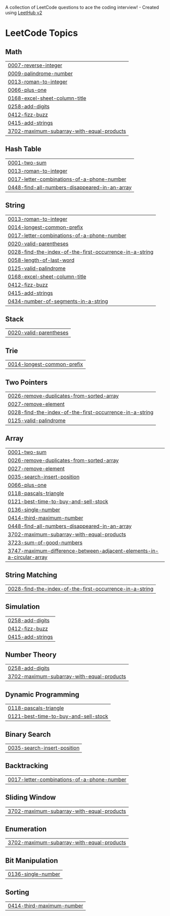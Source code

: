 A collection of LeetCode questions to ace the coding interview! - Created using [LeetHub v2](https://github.com/arunbhardwaj/LeetHub-2.0)
<!---LeetCode Topics Start-->
# LeetCode Topics
## Math
|  |
| ------- |
| [0007-reverse-integer](https://github.com/niteshsahu48/leetcode/tree/master/0007-reverse-integer) |
| [0009-palindrome-number](https://github.com/niteshsahu48/leetcode/tree/master/0009-palindrome-number) |
| [0013-roman-to-integer](https://github.com/niteshsahu48/leetcode/tree/master/0013-roman-to-integer) |
| [0066-plus-one](https://github.com/niteshsahu48/leetcode/tree/master/0066-plus-one) |
| [0168-excel-sheet-column-title](https://github.com/niteshsahu48/leetcode/tree/master/0168-excel-sheet-column-title) |
| [0258-add-digits](https://github.com/niteshsahu48/leetcode/tree/master/0258-add-digits) |
| [0412-fizz-buzz](https://github.com/niteshsahu48/leetcode/tree/master/0412-fizz-buzz) |
| [0415-add-strings](https://github.com/niteshsahu48/leetcode/tree/master/0415-add-strings) |
| [3702-maximum-subarray-with-equal-products](https://github.com/niteshsahu48/leetcode/tree/master/3702-maximum-subarray-with-equal-products) |
## Hash Table
|  |
| ------- |
| [0001-two-sum](https://github.com/niteshsahu48/leetcode/tree/master/0001-two-sum) |
| [0013-roman-to-integer](https://github.com/niteshsahu48/leetcode/tree/master/0013-roman-to-integer) |
| [0017-letter-combinations-of-a-phone-number](https://github.com/niteshsahu48/leetcode/tree/master/0017-letter-combinations-of-a-phone-number) |
| [0448-find-all-numbers-disappeared-in-an-array](https://github.com/niteshsahu48/leetcode/tree/master/0448-find-all-numbers-disappeared-in-an-array) |
## String
|  |
| ------- |
| [0013-roman-to-integer](https://github.com/niteshsahu48/leetcode/tree/master/0013-roman-to-integer) |
| [0014-longest-common-prefix](https://github.com/niteshsahu48/leetcode/tree/master/0014-longest-common-prefix) |
| [0017-letter-combinations-of-a-phone-number](https://github.com/niteshsahu48/leetcode/tree/master/0017-letter-combinations-of-a-phone-number) |
| [0020-valid-parentheses](https://github.com/niteshsahu48/leetcode/tree/master/0020-valid-parentheses) |
| [0028-find-the-index-of-the-first-occurrence-in-a-string](https://github.com/niteshsahu48/leetcode/tree/master/0028-find-the-index-of-the-first-occurrence-in-a-string) |
| [0058-length-of-last-word](https://github.com/niteshsahu48/leetcode/tree/master/0058-length-of-last-word) |
| [0125-valid-palindrome](https://github.com/niteshsahu48/leetcode/tree/master/0125-valid-palindrome) |
| [0168-excel-sheet-column-title](https://github.com/niteshsahu48/leetcode/tree/master/0168-excel-sheet-column-title) |
| [0412-fizz-buzz](https://github.com/niteshsahu48/leetcode/tree/master/0412-fizz-buzz) |
| [0415-add-strings](https://github.com/niteshsahu48/leetcode/tree/master/0415-add-strings) |
| [0434-number-of-segments-in-a-string](https://github.com/niteshsahu48/leetcode/tree/master/0434-number-of-segments-in-a-string) |
## Stack
|  |
| ------- |
| [0020-valid-parentheses](https://github.com/niteshsahu48/leetcode/tree/master/0020-valid-parentheses) |
## Trie
|  |
| ------- |
| [0014-longest-common-prefix](https://github.com/niteshsahu48/leetcode/tree/master/0014-longest-common-prefix) |
## Two Pointers
|  |
| ------- |
| [0026-remove-duplicates-from-sorted-array](https://github.com/niteshsahu48/leetcode/tree/master/0026-remove-duplicates-from-sorted-array) |
| [0027-remove-element](https://github.com/niteshsahu48/leetcode/tree/master/0027-remove-element) |
| [0028-find-the-index-of-the-first-occurrence-in-a-string](https://github.com/niteshsahu48/leetcode/tree/master/0028-find-the-index-of-the-first-occurrence-in-a-string) |
| [0125-valid-palindrome](https://github.com/niteshsahu48/leetcode/tree/master/0125-valid-palindrome) |
## Array
|  |
| ------- |
| [0001-two-sum](https://github.com/niteshsahu48/leetcode/tree/master/0001-two-sum) |
| [0026-remove-duplicates-from-sorted-array](https://github.com/niteshsahu48/leetcode/tree/master/0026-remove-duplicates-from-sorted-array) |
| [0027-remove-element](https://github.com/niteshsahu48/leetcode/tree/master/0027-remove-element) |
| [0035-search-insert-position](https://github.com/niteshsahu48/leetcode/tree/master/0035-search-insert-position) |
| [0066-plus-one](https://github.com/niteshsahu48/leetcode/tree/master/0066-plus-one) |
| [0118-pascals-triangle](https://github.com/niteshsahu48/leetcode/tree/master/0118-pascals-triangle) |
| [0121-best-time-to-buy-and-sell-stock](https://github.com/niteshsahu48/leetcode/tree/master/0121-best-time-to-buy-and-sell-stock) |
| [0136-single-number](https://github.com/niteshsahu48/leetcode/tree/master/0136-single-number) |
| [0414-third-maximum-number](https://github.com/niteshsahu48/leetcode/tree/master/0414-third-maximum-number) |
| [0448-find-all-numbers-disappeared-in-an-array](https://github.com/niteshsahu48/leetcode/tree/master/0448-find-all-numbers-disappeared-in-an-array) |
| [3702-maximum-subarray-with-equal-products](https://github.com/niteshsahu48/leetcode/tree/master/3702-maximum-subarray-with-equal-products) |
| [3723-sum-of-good-numbers](https://github.com/niteshsahu48/leetcode/tree/master/3723-sum-of-good-numbers) |
| [3747-maximum-difference-between-adjacent-elements-in-a-circular-array](https://github.com/niteshsahu48/leetcode/tree/master/3747-maximum-difference-between-adjacent-elements-in-a-circular-array) |
## String Matching
|  |
| ------- |
| [0028-find-the-index-of-the-first-occurrence-in-a-string](https://github.com/niteshsahu48/leetcode/tree/master/0028-find-the-index-of-the-first-occurrence-in-a-string) |
## Simulation
|  |
| ------- |
| [0258-add-digits](https://github.com/niteshsahu48/leetcode/tree/master/0258-add-digits) |
| [0412-fizz-buzz](https://github.com/niteshsahu48/leetcode/tree/master/0412-fizz-buzz) |
| [0415-add-strings](https://github.com/niteshsahu48/leetcode/tree/master/0415-add-strings) |
## Number Theory
|  |
| ------- |
| [0258-add-digits](https://github.com/niteshsahu48/leetcode/tree/master/0258-add-digits) |
| [3702-maximum-subarray-with-equal-products](https://github.com/niteshsahu48/leetcode/tree/master/3702-maximum-subarray-with-equal-products) |
## Dynamic Programming
|  |
| ------- |
| [0118-pascals-triangle](https://github.com/niteshsahu48/leetcode/tree/master/0118-pascals-triangle) |
| [0121-best-time-to-buy-and-sell-stock](https://github.com/niteshsahu48/leetcode/tree/master/0121-best-time-to-buy-and-sell-stock) |
## Binary Search
|  |
| ------- |
| [0035-search-insert-position](https://github.com/niteshsahu48/leetcode/tree/master/0035-search-insert-position) |
## Backtracking
|  |
| ------- |
| [0017-letter-combinations-of-a-phone-number](https://github.com/niteshsahu48/leetcode/tree/master/0017-letter-combinations-of-a-phone-number) |
## Sliding Window
|  |
| ------- |
| [3702-maximum-subarray-with-equal-products](https://github.com/niteshsahu48/leetcode/tree/master/3702-maximum-subarray-with-equal-products) |
## Enumeration
|  |
| ------- |
| [3702-maximum-subarray-with-equal-products](https://github.com/niteshsahu48/leetcode/tree/master/3702-maximum-subarray-with-equal-products) |
## Bit Manipulation
|  |
| ------- |
| [0136-single-number](https://github.com/niteshsahu48/leetcode/tree/master/0136-single-number) |
## Sorting
|  |
| ------- |
| [0414-third-maximum-number](https://github.com/niteshsahu48/leetcode/tree/master/0414-third-maximum-number) |
<!---LeetCode Topics End-->